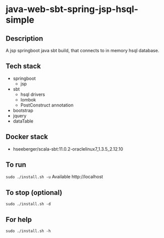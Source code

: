 # java-web-sbt-spring-jsp-hsql-simple

## Description
A jsp springboot java sbt build,
that connects to in memory hsql database.

## Tech stack
- springboot
  - jsp
- sbt
  - hsql drivers
  - lombok
  - PostConstruct annotation
- bootstrap
- jquery
- dataTable

## Docker stack
- hseeberger/scala-sbt:11.0.2-oraclelinux7_1.3.5_2.12.10

## To run
`sudo ./install.sh -u`
Available http://localhost

## To stop (optional)
`sudo ./install.sh -d`

## For help
`sudo ./install.sh -h`
